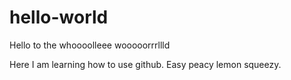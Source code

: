 # hello-world
Hello to the whoooolleee wooooorrrllld

Here I am learning how to use github. Easy peacy lemon squeezy.

